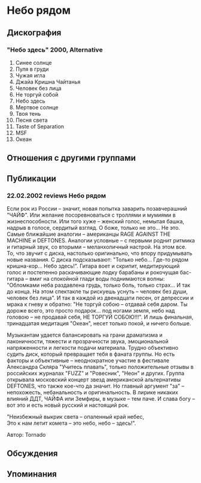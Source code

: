 # Небо рядом



## Дискография

### "Небо здесь" 2000, Alternative

1. Синее солнце 
2. Пуля в груди 
3. Чужая игла 
4. Джайа Кришна Чайтанья 
5. Человек без лица 
6. Не торгуй собой 
7. Небо здесь 
8. Мертвое солнце 
9. Твоя тень 
10. Песня света 
11. Taste of Separation 
12. MSF 
13. Океан



## Отношения с другими группами


## Публикации

### 22.02.2002 reviews Небо рядом

<p> Если рок из России – значит, новая попытка заварить позавчерашний "ЧАЙФ". Или желание посоревноваться с троллями и мумиями в жизнеспособности. Или того хуже – женский голос, немытая башка, надрыв в голосе, сердитый взгляд. О боже, только не это… Не это. Самые ближайшие аналогии – американцы RAGE AGAINST THE MACHINE и DEFTONES. Аналогии условные – с первыми роднит ритмика и гитарный звук, со вторыми – меланхоличный настрой. На этом все. То, что звучит с диска, настолько оригинально, что впору придумывать новые названия. С диска подсказывают: "Только небо… Где-то рядом кришна-кор... Небо здесь!". Гитара воет и скрипит, медитирующий голос и постепенно раскачивающие лодку барабаны и рокочущая бас-гитара – вмиг на спокойной глади воды поднимаются волны: "Обломками неба раздавлена грудь, только боль, только страх… И так до конца. На этом спектакле ты рискуешь уснуть – человек без души, человек без лица". И так в каждой из двенадцати песен, от депрессии и мрака к гневу и обратно: "Не торгуй собою – отдавай себя даром. Ты дороже всего, это просто подарок… под ногами земля, небо над головою – не продавай себя, НЕ ТОРГУЙ СОБОЮ!!!". И лишь финальная, тринадцатая медитация "Океан", несет только покой, и ничего больше. </p>
<p> Музыкантам удается балансировать на грани драматизма и лаконичности, тяжести и прозрачности звука, эмоциональной напряженности и легкости подачи материала. Трудно объективно судить диск, который превращает тебя в фаната группы. Но есть факторы и объективные – неоднократное участие в фестивале Александра Скляра "Учитесь плавать", только положительные отзывы в российских журналах "FUZZ" и "Ровесник", "Неон" и других. Группа открывала московский концерт звезд американской альтернативы DEFTONES, что также кое-что да значит. Но главный аргумент "за" – непохожесть, небанальность и оригинальность. В лирике никаких влияний ДДТ, ЧАЙФА или Земфиры, в музыке – тем паче. И слава богу – вот это и есть новый русский и настоящий рок. </p>
<p> "Неизбежный выкрик света – опаленный край небес,<br> Это к нам летит комета – это небо, небо – здесь!".</p>

Автор: Tornado


## Обсуждения


## Упоминания

